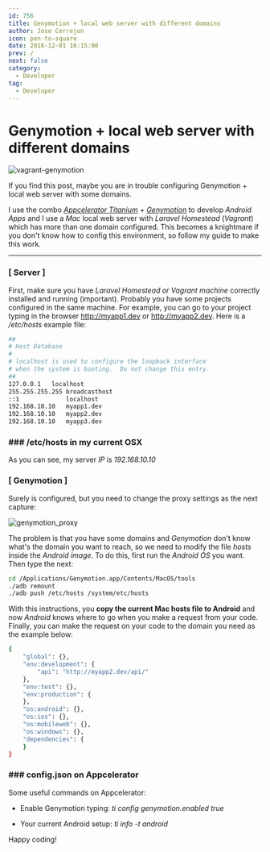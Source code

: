 ```yaml
---
id: 756
title: Genymotion + local web server with different domains
author: Jose Cerrejon
icon: pen-to-square
date: 2016-12-01 16:15:00
prev: /
next: false
category:
  - Developer
tag:
  - Developer
---
```


# Genymotion + local web server with different domains

![vagrant-genymotion](/images/2016/12/vagrant-genymotion.png)

If you find this post, maybe you are in trouble configuring Genymotion + local web server with some domains.

I use the combo *[Appcelerator Titanium](http://www.appcelerator.com/) + [Genymotion](https://www.genymotion.com/)* to develop *Android Apps* and I use a *Mac* local web server with *Laravel Homestead* (*Vagrant*) which has more than one domain configured. This becomes a knightmare if you don't know how to config this environment, so follow my guide to make this work.

- - -

### [ Server ]

First, make sure you have *Laravel Homestead or Vagrant machine* correctly installed and running (important). Probably you have some projects configured in the same machine. For example, you can go to your project typing in the browser http://myapp1.dev or  http://myapp2.dev. Here is a */etc/hosts* example file:

```bash
##
# Host Database
#
# localhost is used to configure the loopback interface
# when the system is booting.  Do not change this entry.
##
127.0.0.1	localhost
255.255.255.255	broadcasthost
::1             localhost
192.168.10.10   myapp1.dev
192.168.10.10   myapp2.dev
192.168.10.10   myapp3.dev
```
### ### /etc/hosts in my current OSX

As you can see, my server *IP* is *192.168.10.10*

### [ Genymotion ]

Surely is configured, but you need to change the proxy settings as the next capture:

![genymotion_proxy](/images/2016/12/genymotion_proxy.png)

The problem is that you have some domains and *Genymotion* don't know what's the domain you want to reach, so we need to modify the file *hosts* inside the *Android image*. To do this, first run the *Android OS* you want. Then type the next:

```bash
cd /Applications/Genymotion.app/Contents/MacOS/tools
./adb remount
./adb push /etc/hosts /system/etc/hosts
```

With this instructions, you **copy the current Mac hosts file to Android** and now *Android* knows where to go when you make a request from your code. Finally, you can make the request on your code to the domain you need as the example below:

```bash
{
	"global": {},
	"env:development": {
        "api": "http://myapp2.dev/api/"
	},
	"env:test": {},
	"env:production": {
	},
	"os:android": {},
	"os:ios": {},
	"os:mobileweb": {},
	"os:windows": {},
	"dependencies": {
	}
}
```
### ### config.json on Appcelerator

Some useful commands on Appcelerator:

* Enable Genymotion typing: *ti config genymotion.enabled true*

* Your current Android setup: *ti info -t android*

Happy coding!